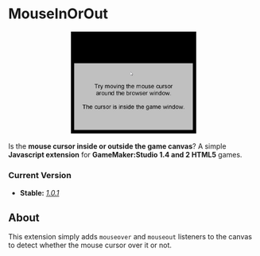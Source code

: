 # MouseInOrOut

<p align="center">
    <img src="https://github.com/mstop4/MouseInOrOut/blob/master/img/demo.gif" width=50%>
</p>

Is the **mouse cursor inside or outside the game canvas**? A simple **Javascript extension** for **GameMaker:Studio 1.4 and 2 HTML5** games.

### Current Version

- **Stable:** *[1.0.1](https://github.com/mstop4/MouseInOrOut/releases/tag/1.0.1)*  

## About

This extension simply adds `mouseover` and `mouseout` listeners to the canvas to detect whether the mouse cursor over it or not. 

<!-- This solved the problem in older versions of *GameMaker: Studio* where certain mouse events (e.g. button releases) were not fired when the cursor is outside the canvas, causing undesireable behaviour. Although the latest versions of *GameMaker: Studio 1.4* and *GameMaker Studio 2* largely solved that problem, having this extra functionality around may still be beneficial for some other use case. -->
